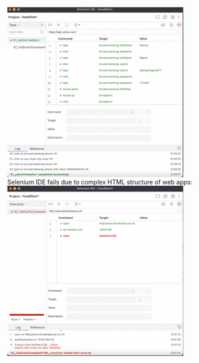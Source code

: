 <img src="testcase_01.png" width=400/>

<br/>
Selenium IDE fails due to complex HTML structure of web apps:

<img src="testcase_02.png" width=400/>
